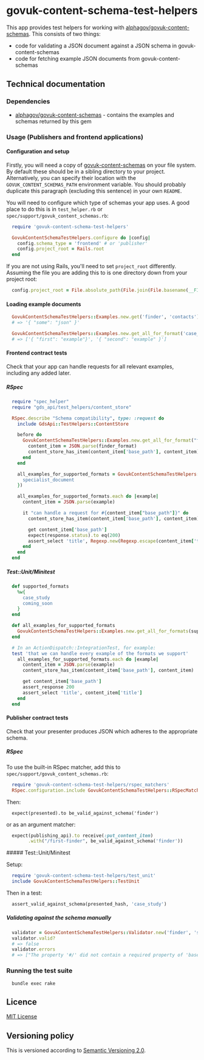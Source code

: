 # govuk-content-schema-test-helpers

This app provides test helpers for working with [alphagov/govuk-content-schemas](https://github.com/alphagov/govuk-content-schemas). This consists of two things:

* code for validating a JSON document against a JSON schema in govuk-content-schemas
* code for fetching example JSON documents from govuk-content-schemas


## Technical documentation

### Dependencies

- [alphagov/govuk-content-schemas](https://github.com/alphagov/govuk-content-schemas) - contains the examples and schemas returned by this gem

### Usage (Publishers and frontend applications)

#### Configuration and setup

Firstly, you will need a copy of [govuk-content-schemas](http://github.com/alphagov/govuk-content-schemas) on your file system. By default these should be in a sibling directory to your project. Alternatively, you can specify their location with the `GOVUK_CONTENT_SCHEMAS_PATH` environment variable. You should probably duplicate this paragraph (excluding this sentence) in your own `README`.

You will need to configure which type of schemas your app uses. A good place to do this is in `test_helper.rb` or `spec/support/govuk_content_schemas.rb`:

```ruby
  require 'govuk-content-schema-test-helpers'

  GovukContentSchemaTestHelpers.configure do |config|
    config.schema_type = 'frontend' # or 'publisher'
    config.project_root = Rails.root
  end
```

If you are not using Rails, you'll need to set `project_root` differently. Assuming the file you are adding this to is one directory down from your project root:
```ruby
  config.project_root = File.absolute_path(File.join(File.basename(__FILE__), '..'))
```

#### Loading example documents

```ruby
  GovukContentSchemaTestHelpers::Examples.new.get('finder', 'contacts')
  # => '{ "some": "json" }'
```

```ruby
  GovukContentSchemaTestHelpers::Examples.new.get_all_for_format('case_study')
  # => ['{ "first": "example"}', '{ "second": "example" }']
```

#### Frontend contract tests

Check that your app can handle requests for all relevant examples,
including any added later.

##### RSpec

```ruby
  require "spec_helper"
  require "gds_api/test_helpers/content_store"

  RSpec.describe "Schema compatibility", type: :request do
    include GdsApi::TestHelpers::ContentStore

    before do
      GovukContentSchemaTestHelpers::Examples.new.get_all_for_format("finder").each do |finder_format|
        content_item = JSON.parse(finder_format)
        content_store_has_item(content_item['base_path'], content_item)
      end
    end

    all_examples_for_supported_formats = GovukContentSchemaTestHelpers::Examples.new.get_all_for_formats(%w{
      specialist_document
    })

    all_examples_for_supported_formats.each do |example|
      content_item = JSON.parse(example)

      it "can handle a request for #{content_item["base_path"]}" do
        content_store_has_item(content_item['base_path'], content_item)

        get content_item['base_path']
        expect(response.status).to eq(200)
        assert_select 'title', Regexp.new(Regexp.escape(content_item['title']))
      end
    end
  end
```

##### Test::Unit/Minitest

```ruby
  def supported_formats
    %w{
      case_study
      coming_soon
    }
  end

  def all_examples_for_supported_formats
    GovukContentSchemaTestHelpers::Examples.new.get_all_for_formats(supported_formats)
  end

  # In an ActionDispatch::IntegrationTest, for example:
  test 'that we can handle every example of the formats we support'
    all_examples_for_supported_formats.each do |example|
      content_item = JSON.parse(example)
      content_store_has_item(content_item['base_path'], content_item)

      get content_item['base_path']
      assert_response 200
      assert_select 'title', content_item['title']
    end
  end
```

#### Publisher contract tests

Check that your presenter produces JSON which adheres to the appropriate schema.

##### RSpec

To use the built-in RSpec matcher, add this to `spec/support/govuk_content_schemas.rb`:

```ruby
  require 'govuk-content-schema-test-helpers/rspec_matchers'
  RSpec.configuration.include GovukContentSchemaTestHelpers::RSpecMatchers
```

Then:
```
  expect(presented).to be_valid_against_schema('finder')
```

or as an argument matcher:

```ruby
  expect(publishing_api).to receive(:put_content_item)
        .with("/first-finder", be_valid_against_schema('finder'))
```

##### Test::Unit/Minitest

Setup:

```ruby
  require 'govuk-content-schema-test-helpers/test_unit'
  include GovukContentSchemaTestHelpers::TestUnit
```

Then in a test:
```ruby
  assert_valid_against_schema(presented_hash, 'case_study')
```

##### Validating against the schema manually

```ruby
  validator = GovukContentSchemaTestHelpers::Validator.new('finder', 'schema', '{ "some": "json" }')
  validator.valid?
  # => false
  validator.errors
  # => ["The property '#/' did not contain a required property of 'base_path'", ...]
```

### Running the test suite

```
  bundle exec rake
```


## Licence

[MIT License](LICENCE)

## Versioning policy

This is versioned according to [Semantic Versioning 2.0](http://semver.org/).
